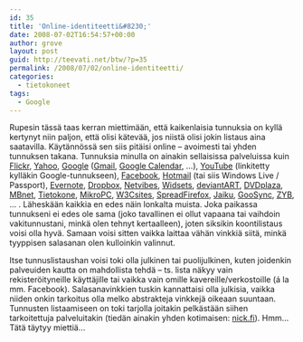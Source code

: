 ```yaml
---
id: 35
title: 'Online-identiteetti&#8230;'
date: 2008-07-02T16:54:57+00:00
author: grove
layout: post
guid: http://teevati.net/btw/?p=35
permalink: /2008/07/02/online-identiteetti/
categories:
  - tietokoneet
tags:
  - Google
---
```

Rupesin tässä taas kerran miettimään, että kaikenlaisia tunnuksia on kyllä kertynyt niin paljon, että olisi kätevää, jos niistä olisi jokin listaus aina saatavilla. Käytännössä sen siis pitäisi online &#8211; avoimesti tai yhden tunnuksen takana. Tunnuksia minulla on ainakin sellaisissa palveluissa kuin [Flickr](http://www.flickr.com "Flickr"), [Yahoo](http://www.yahoo.com "Yahoo"), [Google](http://www.google.com "Google") ([Gmail](http://www.gmail.com "Gmail"), [Google Calendar](http://www.google.com/calendar/ "Google Calendar"), &#8230;), [YouTube](http://www.youtube.com "YouTube") (linkitetty kylläkin Google-tunnukseen), [Facebook](http://www.facebook.com "Facebook"), [Hotmail](http://www.hotmail.com "Hotmail") (tai siis Windows Live / Passport), [Evernote](http://www.evernote.com "Evernote : Remember everything"), [Dropbox](http://www.getdropbox.com "Dropbox - Secure backup, sync and sharing made easy"), [Netvibes](http://www.netvibes.com "Netvibes"), [Widsets](http://www.widsets.com "Widsets - Mobilize Your Web"), [deviantART](http://www.deviantart.com "DeviantART: where ART meets application!"), [DVDplaza](http://www.dvdplaza.fi "DVDplaza"), [MBnet](http://www.mbnet.fi "MBnet"), [Tietokone](http://www.tietokone.fi "Tietokone"), [MikroPC](http://www.mikropc.net "MikroPC.net"), [W3Csites](http://www.w3csites.com/profile.asp?u=grove "W3Csites.com"), [SpreadFirefox](http://www.spreadfirefox.com/?q=affiliates&id=8890&t=85 "Get Firefox!"), [Jaiku](http://www.jaiku.com "Jaiku | Your Conversation"), [GooSync](http://www.goosync.com "GooSync"), [ZYB](http://www.zyb.com "ZYB"), &#8230; . Läheskään kaikkia en edes näin lonkalta muista. Joka paikassa tunnukseni ei edes ole sama (joko tavallinen ei ollut vapaana tai vaihdoin vakitunnustani, minkä olen tehnyt kertaalleen), joten siksikin koontilistaus voisi olla hyvä. Samaan voisi sitten vaikka laittaa vähän vinkkiä siitä, minkä tyyppisen salasanan olen kulloinkin valinnut.

Itse tunnuslistaushan voisi toki olla julkinen tai puolijulkinen, kuten joidenkin palveuiden kautta on mahdollista tehdä &#8211; ts. lista näkyy vain rekisteröityneille käyttäjille tai vaikka vain omille kavereille/verkostoille (á la mm. Facebook). Salasanavinkkien tuskin kannattaisi olla julkisia, vaikka niiden onkin tarkoitus olla melko abstrakteja vinkkejä oikeaan suuntaan. Tunnusten listaamiseen on toki tarjolla joitakin pelkästään siihen tarkoitettuja palveluitakin (tiedän ainakin yhden kotimaisen: [nick.fi](http://www.nick.fi "Nick.fi - Löytöretki yhteisöihin")). Hmm&#8230; Tätä täytyy miettiä&#8230;